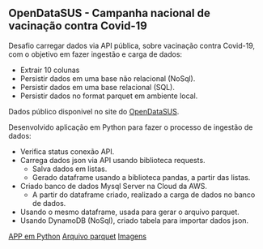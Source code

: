 ## OpenDataSUS - Campanha nacional de vacinação contra Covid-19

Desafio carregar dados via API pública, sobre vacinação contra Covid-19, com o objetivo em fazer ingestão e carga de dados:

* Extrair 10 colunas
* Persistir dados em uma base não relacional (NoSql).
* Persistir dados em uma base relacional (SQL).
* Persistir dados no format parquet em ambiente local.

Dados público disponivel no site do [OpenDataSUS](https://opendatasus.saude.gov.br/dataset/covid-19-vacinacao).

Desenvolvido aplicação em Python para fazer o processo de ingestão de dados:

- Verifica status conexão API.
- Carrega dados json via API usando biblioteca requests.
  - Salva dados em listas.
  - Gerado dataframe usando a biblioteca pandas, a partir das listas.
- Criado banco de dados Mysql Server na Cloud da AWS.
  - A partir do dataframe criado, realizado a carga de dados no banco de dados.
 - Usando o mesmo dataframe, usada para gerar o arquivo parquet.
 - Usando DynamoDB (NoSql), criado tabela para importar dados json.

[APP em Python](https://github.com/villani31/Python_API_OpenDataSUS/tree/main/app)
[Arquivo parquet](https://github.com/villani31/Python_API_OpenDataSUS/tree/main/parquet)
[Imagens](https://github.com/villani31/Python_API_OpenDataSUS/tree/main/imagens)
